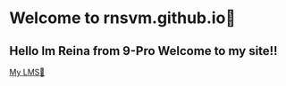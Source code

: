 # Welcome to rnsvm.github.io💖
## Hello Im Reina from 9-Pro Welcome to my site‼
[My LMS📖](https://jhsportal.adnu.edu.ph/)
